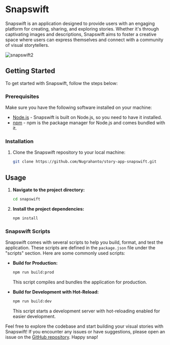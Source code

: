 # Snapswift

Snapswift is an application designed to provide users with an engaging platform for creating, sharing, and exploring stories. Whether it's through captivating images and descriptions, Snapswift aims to foster a creative space where users can express themselves and connect with a community of visual storytellers.

![snapswift2](https://github.com/Nugrahanto/story-app-snapswift/assets/21310195/096c2512-934f-4549-a018-a41b1fc51368)


## Getting Started

To get started with Snapswift, follow the steps below:

### Prerequisites

Make sure you have the following software installed on your machine:

- [Node.js](https://nodejs.org/) - Snapswift is built on Node.js, so you need to have it installed.
- [npm](https://www.npmjs.com/) - npm is the package manager for Node.js and comes bundled with it.

### Installation

1. Clone the Snapswift repository to your local machine:

   ```bash
   git clone https://github.com/Nugrahanto/story-app-snapswift.git

## Usage

1. **Navigate to the project directory:**

    ```bash
    cd snapswift
    ```

2. **Install the project dependencies:**

    ```bash
    npm install
    ```

### Snapswift Scripts

Snapswift comes with several scripts to help you build, format, and test the application. These scripts are defined in the `package.json` file under the "scripts" section. Here are some commonly used scripts:

- **Build for Production:**

    ```bash
    npm run build:prod
    ```

    This script compiles and bundles the application for production.

- **Build for Development with Hot-Reload:**

    ```bash
    npm run build:dev
    ```

    This script starts a development server with hot-reloading enabled for easier development.

Feel free to explore the codebase and start building your visual stories with Snapswift! If you encounter any issues or have suggestions, please open an issue on the [GitHub repository](https://github.com/Nugrahanto/story-app-snapswift/issues). Happy snap!
